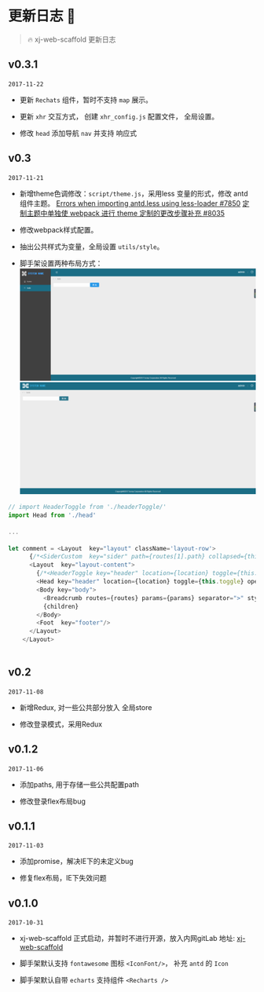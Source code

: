 # 更新日志 :bug:
> :fire: xj-web-scaffold 更新日志

## v0.3.1

`2017-11-22`

- 更新 `Rechats` 组件，暂时不支持 `map` 展示。

- 更新 `xhr` 交互方式， 创建 `xhr_config.js` 配置文件， 全局设置。

- 修改 `head` 添加导航  `nav` 并支持 响应式

## v0.3

`2017-11-21`

- 新增theme色调修改：`script/theme.js`，采用less 变量的形式，修改 antd 组件主题。
[Errors when importing antd.less using less-loader #7850](https://github.com/ant-design/ant-design/issues/7850)
[定制主题中单独使 webpack 进行 theme 定制的更改步骤补充 #8035](https://github.com/ant-design/ant-design/pull/8035/commits/7fef8e993a0049579d3a00de4691efef255127b6)

- 修改webpack样式配置。

- 抽出公共样式为变量，全局设置 `utils/style`。

- 脚手架设置两种布局方式：
![](https://raw.githubusercontent.com/NARUTOne/resources-github/master/imgs/xj-web-scaffold/layout1.png)
![](https://raw.githubusercontent.com/NARUTOne/resources-github/master/imgs/xj-web-scaffold/layout2.png)

```js
// import HeaderToggle from './headerToggle/'
import Head from './head'

...

let comment = <Layout  key="layout" className='layout-row'>
      {/*<SiderCustom  key="sider" path={routes[1].path} collapsed={this.state.collapsed} />*/}
      <Layout  key="layout-content">
        {/*<HeaderToggle key="header" location={location} toggle={this.toggle} open={this.state.collapsed} user={user} logout={logoutSuccess}/>*/}
        <Head key="header" location={location} toggle={this.toggle} open={this.state.collapsed} user={user} logout={logoutSuccess}/>
        <Body key="body">
          <Breadcrumb routes={routes} params={params} separator=">" style={{padding: '0 8px 8px'}}/>
          {children}
        </Body>
        <Foot  key="footer"/>
      </Layout>
    </Layout>
    
```

## v0.2

`2017-11-08`

- 新增Redux, 对一些公共部分放入 全局store

- 修改登录模式，采用Redux

## v0.1.2

`2017-11-06`

- 添加paths, 用于存储一些公共配置path

- 修改登录flex布局bug

## v0.1.1

`2017-11-03`

- 添加promise，解决IE下的未定义bug

- 修复flex布局，IE下失效问题

## v0.1.0 

`2017-10-31`

- xj-web-scaffold 正式启动，并暂时不进行开源，放入内网gitLab 
  地址: [xj-web-scaffold](http://172.168.0.114:8089/wuzhong/xj-web-scaffold)

- 脚手架默认支持 `fontawesome` 图标 `<IconFont/>`， 补充 `antd` 的 `Icon`

- 脚手架默认自带 `echarts` 支持组件 `<Recharts />`

  